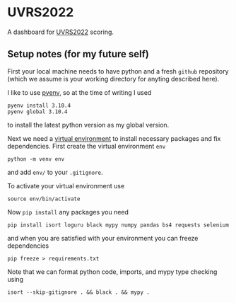 # UVRS2022

A dashboard for [UVRS2022](https://uppervalleyrunningclub.org/2022-upper-valley-running-series) scoring.

## Setup notes (for my future self)

First your local machine needs to have python and a fresh `github` repository (which we assume is your working directory for anyting described here).

I like to use [pyenv](https://github.com/pyenv/pyenv),
so at the time of writing I used
```
pyenv install 3.10.4
pyenv global 3.10.4
```
to install the latest python version as my global version.

Next we need a [virtual environment](https://docs.python.org/3/library/venv.html) to install necessary packages and fix dependencies. First create the virtual environment `env`
```
python -m venv env
```
and add `env/` to your `.gitignore`.

To activate your virtual environment use
```
source env/bin/activate
```

Now `pip install` any packages you need
```
pip install isort loguru black mypy numpy pandas bs4 requests selenium
```
and when you are satisfied with your environment you can
freeze dependencies
```
pip freeze > requirements.txt
```

Note that we can format python code, imports, and mypy type checking using
```
isort --skip-gitignore . && black . && mypy .
```
